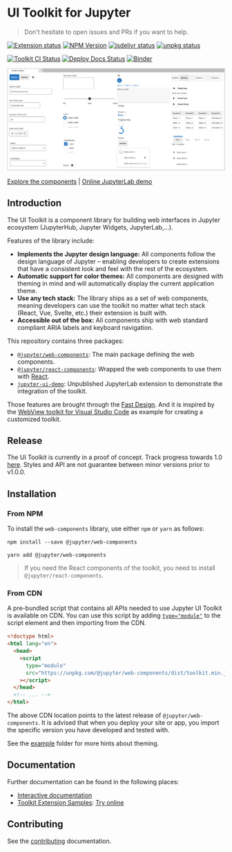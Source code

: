# UI Toolkit for Jupyter

> Don't hesitate to open issues and PRs if you want to
> help.

[![Extension status](https://img.shields.io/badge/status-ready-success 'The package is ready to be used')](https://jupyterlab-contrib.github.io/)
[![NPM Version](https://img.shields.io/npm/v/@jupyter/web-components?color=blue)](https://www.npmjs.com/package/@jupyter/web-components)
[![jsdelivr status](https://img.shields.io/badge/cdn-jsdelivr-brightgreen)](https://www.jsdelivr.com/package/npm/@jupyter/web-components)
[![unpkg status](https://img.shields.io/badge/cdn-unpkg-brightgreen)](https://unpkg.com/browse/@jupyter/web-components/)

[![Toolkit CI Status](https://github.com/jupyterlab-contrib/jupyter-ui-toolkit/actions/workflows/ci.yml/badge.svg)](https://github.com/jupyterlab-contrib/jupyter-ui-toolkit/actions/workflows/ci.yml)
[![Deploy Docs Status](https://github.com/jupyterlab-contrib/jupyter-ui-toolkit/actions/workflows/docs-cd.yml/badge.svg)](https://jupyterlab-contrib.github.io/jupyter-ui-toolkit/)
[![Binder](https://mybinder.org/badge_logo.svg)](https://mybinder.org/v2/gh/jupyterlab-contrib/jupyter-ui-toolkit/main)

![Toolkit for Jupyter Artwork](https://raw.githubusercontent.com/jupyterlab-contrib/jupyter-ui-toolkit/main/packages/components/docs/assets/toolkit-artwork.png)

[Explore the components](https://jupyterlab-contrib.github.io/jupyter-ui-toolkit/) | [Online JupyterLab demo](https://mybinder.org/v2/gh/jupyterlab-contrib/jupyter-ui-toolkit/main)

## Introduction

The UI Toolkit is a component library for building web interfaces in Jupyter ecosystem (JupyterHub,
Jupyter Widgets, JupyterLab,...).

Features of the library include:

- **Implements the Jupyter design language:** All components follow the design language of Jupyter
  – enabling developers to create extensions that have a consistent look and feel with the rest of
  the ecosystem.
- **Automatic support for color themes:** All components are designed with theming in mind and will
  automatically display the current application theme.
- **Use any tech stack:** The library ships as a set of web components, meaning developers can use
  the toolkit no matter what tech stack (React, Vue, Svelte, etc.) their extension is built with.
- **Accessible out of the box:** All components ship with web standard compliant ARIA labels and
  keyboard navigation.

This repository contains three packages:

- [`@jupyter/web-components`](https://github.com/jupyterlab-contrib/jupyter-ui-toolkit/tree/main/packages/components/):
  The main package defining the web components.
- [`@jupyter/react-components`](https://github.com/jupyterlab-contrib/jupyter-ui-toolkit/tree/main/packages/react-components):
  Wrapped the web components to use them with [React](https://reactjs.org).
- [`jupyter-ui-demo`](https://github.com/jupyterlab-contrib/jupyter-ui-toolkit/tree/main/packages/lab-example):
  Unpublished JupyterLab extension to demonstrate the integration of the toolkit.

Those features are brought through the [Fast Design](https://www.fast.design/). And it is inspired
by the [WebView toolkit for Visual Studio Code](https://github.com/microsoft/vscode-webview-ui-toolkit)
as example for creating a customized toolkit.

## Release

The UI Toolkit is currently in a proof of concept. Track progress towards 1.0 [here](https://github.com/jupyterlab-contrib/jupyter-ui-toolkit/issues?q=is%3Aopen+is%3Aissue+milestone%3Av1.0).
Styles and API are not guarantee between minor versions prior to v1.0.0.

## Installation

### From NPM

To install the `web-components` library, use either `npm` or `yarn` as follows:

```shell
npm install --save @jupyter/web-components
```

```shell
yarn add @jupyter/web-components
```

> If you need the React components of the toolkit, you need to install `@jupyter/react-components`.

### From CDN

A pre-bundled script that contains all APIs needed to use Jupyter UI Toolkit is available on CDN. You can use this script by adding [`type="module"`](https://developer.mozilla.org/en-US/docs/Web/JavaScript/Guide/Modules) to the script element and then importing from the CDN.

```html
<!doctype html>
<html lang="en">
  <head>
    <script
      type="module"
      src="https://unpkg.com/@jupyter/web-components/dist/toolkit.min.js"
    ></script>
  </head>
  <!-- ... -->
</html>
```

The above CDN location points to the latest release of `@jupyter/web-components`. It is advised that when you deploy your site or app, you import the specific version you have developed and tested with.

See the [example](./examples/cdn/index.html) folder for more hints about theming.

## Documentation

Further documentation can be found in the following places:

- [Interactive documentation](https://jupyterlab-contrib.github.io/jupyter-ui-toolkit/)
- [Toolkit Extension Samples](https://github.com/jupyterlab-contrib/jupyter-ui-toolkit/tree/main/packages/lab-example):
  [Try online](https://mybinder.org/v2/gh/jupyterlab-contrib/jupyter-ui-toolkit/main)

## Contributing

See the [contributing](https://github.com/jupyterlab-contrib/jupyter-ui-toolkit/tree/main/CONTRIBUTING.md) documentation.
